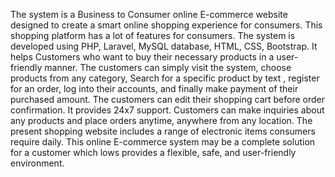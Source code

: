 The system is a Business to Consumer online E-commerce website designed to create a smart online shopping experience for consumers. This shopping platform has a lot of features for consumers. The system is developed using PHP, Laravel,  MySQL database, HTML, CSS, Bootstrap. It helps Customers who want to buy their necessary products in a user-friendly manner. The customers can simply visit the system, choose products from any category, Search for a specific product by text , register for an order, log into their accounts, and finally make payment of their purchased amount. The customers can edit their shopping cart before order confirmation. It provides 24x7 support. Customers can make inquiries about any products and place orders anytime, anywhere from any location. The present shopping website includes a range of electronic items 
consumers require daily. This online E-commerce system may be a complete solution for a customer which lows provides a flexible, safe, and user-friendly environment.
